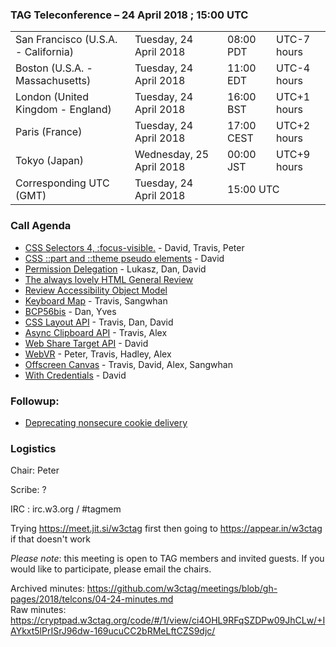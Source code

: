 ### TAG Teleconference – 24 April 2018 ; 15:00 UTC

<table>
<tr><td> San Francisco (U.S.A. - California) <td> Tuesday, 24 April 2018 <td> 08:00 PDT <td> UTC-7 hours
<tr><td> Boston (U.S.A. - Massachusetts) <td> Tuesday, 24 April 2018 <td> 11:00 EDT <td> UTC-4 hours
<tr><td> London (United Kingdom - England) <td> Tuesday, 24 April 2018 <td> 16:00 BST <td> UTC+1 hours
<tr><td> Paris (France) <td> Tuesday, 24 April 2018 <td> 17:00 CEST <td> UTC+2 hours
<tr><td> Tokyo (Japan) <td> Wednesday, 25 April 2018 <td> 00:00 JST <td> UTC+9 hours
<tr><td> Corresponding UTC (GMT) <td> Tuesday, 24 April 2018 <td colspan=2> 15:00 UTC
</table>

### Call Agenda

* [CSS Selectors 4, :focus-visible.](https://github.com/w3ctag/design-reviews/issues/233) - David, Travis, Peter
* [CSS ::part and ::theme pseudo elements](https://github.com/w3ctag/design-reviews/issues/230) - David
* [Permission Delegation](https://github.com/w3ctag/design-reviews/issues/225) - Lukasz, Dan, David
* [The always lovely HTML General Review](https://github.com/w3ctag/design-reviews/issues/174)
* [Review Accessibility Object Model](https://github.com/w3ctag/design-reviews/issues/134)
* [Keyboard Map](https://github.com/w3ctag/design-reviews/issues/238) - Travis, Sangwhan
* [BCP56bis](https://github.com/w3ctag/design-reviews/issues/232) - Dan, Yves
* [CSS Layout API](https://github.com/w3ctag/design-reviews/issues/224) - Travis, Dan, David
* [Async Clipboard API](https://github.com/w3ctag/design-reviews/issues/222) - Travis, Alex
* [Web Share Target API](https://github.com/w3ctag/design-reviews/issues/221) - David
* [WebVR](https://github.com/w3ctag/design-reviews/issues/185) - Peter, Travis, Hadley, Alex
* [Offscreen Canvas](https://github.com/w3ctag/design-reviews/issues/141) - Travis, David, Alex, Sangwhan
* [With Credentials](https://github.com/w3ctag/design-reviews/issues/76) - David

### Followup:

* [Deprecating nonsecure cookie delivery](https://github.com/w3ctag/design-reviews/issues/239)

### Logistics

Chair: Peter

Scribe: ?

IRC : irc.w3.org / #tagmem

Trying https://meet.jit.si/w3ctag first then going to  https://appear.in/w3ctag if that doesn't work

*Please note*: this meeting is open to TAG members and invited guests. If you would like to participate, please email the chairs.

Archived minutes: https://github.com/w3ctag/meetings/blob/gh-pages/2018/telcons/04-24-minutes.md  
Raw minutes: https://cryptpad.w3ctag.org/code/#/1/view/ci4OHL9RFqSZDPw09JhCLw/+IAYkxt5lPrISrJ96dw-169ucuCC2bRMeLftCZS9djc/

